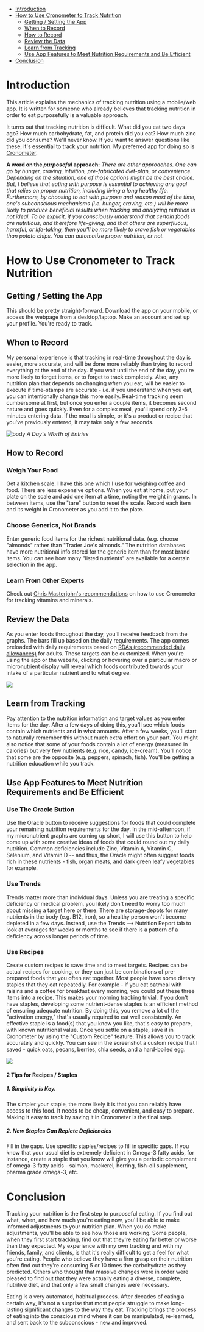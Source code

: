 <!-- cronometer-tracking.md -->

- [Introduction](#introduction)
- [How to Use Cronometer to Track Nutrition](#how-to-use-cronometer-to-track-nutrition)
  - [Getting / Setting the App](#getting--setting-the-app)
  - [When to Record](#when-to-record)
  - [How to Record](#how-to-record)
  - [Review the Data](#review-the-data)
  - [Learn from Tracking](#learn-from-tracking)
  - [Use App Features to Meet Nutrition Requirements and Be Efficient](#use-app-features-to-meet-nutrition-requirements-and-be-efficient)
- [Conclusion](#conclusion)

# Introduction

This article explains the mechanics of tracking nutrition using a mobile/web app. It is written for someone who already believes that tracking nutrition in order to eat purposefully is a valuable approach. 

It turns out that tracking nutrition is difficult. What did you eat two days ago? How much carbohydrate, fat, and protein did you eat? How much zinc did you consume? We'll never know. If you want to answer questions like these, it's essential to track your nutrition. My preferred app for doing so is [Cronometer](https://cronometer.com/). 

**A word on the *purposeful* approach:**
*There are other approaches. One can go by hunger, craving, intuition, pre-fabricated diet-plan, or convenience. Depending on the situation, one of those options might be the best choice. But, I believe that eating with purpose is essential to achieving any goal that relies on proper nutrition, including living a long healthy life. Furthermore, by choosing to eat with purpose and reason most of the time, one's subconscious mechanisms (i.e. hunger, craving, etc.) will be more likely to produce beneficial results when tracking and analyzing nutrition is not ideal.  To be explicit, if you consciously understand that certain foods are nutritious, and therefore life-giving, and that others are superfluous, harmful, or life-taking, then you'll be more likely to crave fish or vegetables than potato chips. You can automatize proper nutrition, or not.*

# How to Use Cronometer to Track Nutrition

## Getting / Setting the App
This should be pretty straight-forward. Download the app on your mobile, or access the webpage from a desktop/laptop. Make an account and set up your profile. You're ready to track.

## When to Record
My personal experience is that tracking in real-time throughout the day is easier, more accurate, and will be done more reliably than trying to record everything at the end of the day. If you wait until the end of the day, you're more likely to forget items, or to forget to track completely. Also, any nutrition plan that depends on changing *when* you eat, will be easier to execute if time-stamps are accurate - i.e. if you understand when you eat, you can intentionally change this more easily. Real-time tracking seem cumbersome at first, but once you enter a couple items, it becomes second nature and goes quickly. Even for a complex meal, you'll spend only 3-5 minutes entering data. If the meal is simple, or it's a product or recipe that you've previously entered, it may take only a few seconds.

![body](https://kornweissmedical.com/wp-content/uploads/2020/01/Screen-Shot-2020-01-28-at-11.56.32-AM.png)
*A Day's Worth of Entries*

## How to Record

### Weigh Your Food
Get a kitchen scale. I have [this one](https://www.amazon.com/Hario-Drip-Coffee-Scale-Timer/dp/B009GPJMOU/ref=sr_1_3?dchild=1&keywords=haribo+coffee+scale&qid=1589559848&sr=8-3) which I use for weighing coffee and food. There are less expensive options. When you eat at home, put your plate on the scale and add one item at a time, noting the weight in grams. In between items, use the "tare" button to reset the scale. Record each item and its weight in Cronometer as you add it to the plate.

### Choose Generics, Not Brands
Enter generic food items for the richest nutritional data. (e.g. choose "almonds" rather than "Trader Joe's almonds." The nutrition databases have more nutritional info stored for the generic item than for most brand items. You can see how many "listed nutrients" are available for a certain selection in the app.

### Learn From Other Experts
Check out [Chris Masterjohn's recommendations](https://chrismasterjohnphd.com/lite-videos/2018/07/24/track-vitamin-mineral-intake) on how to use Cronometer for tracking vitamins and minerals.

## Review the Data
As you enter foods throughout the day, you'll receive feedback from the graphs. The bars fill up based on the daily requirements. The app comes preloaded with daily requirements based on [RDAs (recommended daily allowances)](https://ods.od.nih.gov/Health_Information/Dietary_Reference_Intakes.aspx) for adults. These targets can be customized. When you're using the app or the website, clicking or hovering over a particular macro or micronutrient display will reveal which foods contributed towards your intake of a particular nutrient and to what degree.

![](https://kornweissmedical.com/wp-content/uploads/2020/01/Screen-Shot-2020-01-28-at-11.58.38-AM.png)

## Learn from Tracking
Pay attention to the nutrition information and target values as you enter items for the day. After a few days of doing this, you'll see which foods contain which nutrients and in what amounts. After a few weeks, you'll start to naturally remember this without much extra effort on your part. You might also notice that some of your foods contain a lot of energy (measured in calories) but very few nutrients (e.g. rice, candy, ice-cream). You'll notice that some are the opposite (e.g. peppers, spinach, fish). You'll be getting a nutrition education while you track.

## Use App Features to Meet Nutrition Requirements and Be Efficient
### Use The Oracle Button
Use the Oracle button to receive suggestions for foods that could complete your remaining nutrition requirements for the day. In the mid-afternoon, if my micronutrient graphs are coming up short, I will use this button to help come up with some creative ideas of foods that could round out my daily nutrition. Common deficiencies include Zinc, Vitamin A, Vitamin C, Selenium, and Vitamin D -- and thus, the Oracle might often suggest foods rich in these nutrients - fish, organ meats, and dark green leafy vegetables for example.

### Use Trends
Trends matter more than individual days. Unless you are treating a specific deficiency or medical problem, you likely don't need to worry too much about missing a target here or there. There are storage-depots for many nutrients in the body (e.g. B12, iron), so a healthy person won't become depleted in a few days. Instead, use the Trends --> Nutrition Report tab to look at averages for weeks or months to see if there is a pattern of a deficiency across longer periods of time.

### Use Recipes
Create custom recipes to save time and to meet targets. Recipes can be actual recipes for cooking, or they can just be combinations of pre-prepared foods that you often eat together. Most people have some dietary staples that they eat repeatedly. For example - if you eat oatmeal with raisins and a coffee for breakfast every morning, you could put these three items into a recipe. This makes your morning tracking trivial. If you don't have staples, developing some nutrient-dense staples is an efficient method of ensuring adequate nutrition. By doing this, you remove a lot of the "activation energy," that's usually required to eat well consistently. An effective staple is a food(s) that you know you like, that's easy to prepare, with known nutritional value. Once you settle on a staple, save it in Cronometer by using the "Custom Recipe" feature. This allows you to track accurately and quickly. You can see in the screenshot a custom recipe that I saved - quick oats, pecans, berries, chia seeds, and a hard-boiled egg.

![](https://kornweissmedical.com/wp-content/uploads/2020/01/Screen-Shot-2020-01-28-at-12.00.50-PM.png)

#### 2 Tips for Recipes / Staples

##### 1. Simplicity is Key. 
The simpler your staple, the more likely it is that you can reliably have access to this food. It needs to be cheap, convenient, and easy to prepare. Making it easy to track by saving it in Cronometer is the final step.

##### 2. New Staples Can Replete Deficiencies
Fill in the gaps. Use specific staples/recipes to fill in specific gaps. If you know that your usual diet is extremely deficient in Omega-3 fatty acids, for instance, create a staple that you know will give you a periodic complement of omega-3 fatty acids - salmon, mackerel, herring, fish-oil supplement, pharma grade omega-3, etc.

# Conclusion
Tracking your nutrition is the first step to purposeful eating. If you find out what, when, and how much you're eating now, you'll be able to make informed adjustments to your nutrition plan. When you do make adjustments, you'll be able to see how those are working. Some people, when they first start tracking, find out that they're eating far better or worse than they expected. My experience with my own tracking and with my friends, family, and clients, is that it's really difficult to get a feel for what you're eating. People who believe they have a firm grasp on their nutrition often find out they're consuming 5 or 10 times the carbohydrate as they predicted. Others who thought that massive changes were in order were pleased to find out that they were actually eating a diverse, complete, nutritive diet, and that only a few small changes were necessary.

Eating is a very automated, habitual process. After decades of eating a certain way, it's not a surprise that most people struggle to make long-lasting significant changes to the way they eat. Tracking brings the process of eating into the conscious mind where it can be manipulated, re-learned, and sent back to the subconscious - new and improved.